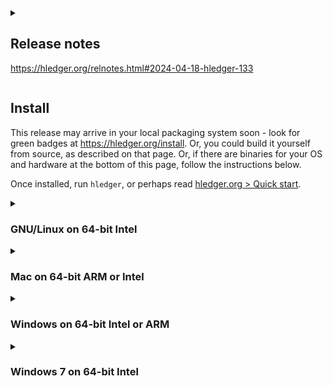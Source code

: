 <!--
       _              _             _            
  __ _| |__  _ __ ___| |_ __   ___ | |_ ___  ___ 
 / _` | '_ \| '__/ _ \ | '_ \ / _ \| __/ _ \/ __|
| (_| | | | | | |  __/ | | | | (_) | ||  __/\__ \
 \__, |_| |_|_|  \___|_|_| |_|\___/ \__\___||___/
 |___/                                           

-->
<details>
<summary>

## Release notes

https://hledger.org/relnotes.html#2024-04-18-hledger-133

</summary>


### hledger 1.33.1

- process >=1.6.19.0 seems not strictly needed and is no longer required,
  improving installability.
  [#2149]

- `print` and `close` now show a trailing decimal mark on cost amounts also,
  when needed to disambiguate a digit group mark.

- The balance commands' HTML output now includes digit group marks when
  appropriate (fixes a regression in 1.25).
  [#2196]

- The add command no longer shows ANSI escape codes in terminals that
  don't support them.

- Doc updates:
  - import: Skipping -> Date skipping, discuss commodity styles more
  - csv: Amount decimal places: expand, note import behaviour

### hledger-ui 1.33.1

- Require vty-windows-0.2.0.2+ to avoid display problems in recent
  MS Terminal on Windows.

- process >=1.6.19.0 seems not strictly needed and is no longer required,
  improving installability.
  [#2149]

### hledger-web 1.33.1

- Support base64 >=1.0

### credits 1.33.1

Simon Michael.

[#2149]: https://github.com/simonmichael/hledger/issues/2149
[#2149]: https://github.com/simonmichael/hledger/issues/2149
[#2196]: https://github.com/simonmichael/hledger/issues/2196


</details>

## Install

This release may arrive in your local packaging system soon - look for green badges at <https://hledger.org/install>.
Or, you could build it yourself from source, as described on that page.
Or, if there are binaries for your OS and hardware at the bottom of this page, follow the instructions below.
<!-- (On linux and mac, the double tar + zip packing is a Github workaround to preserve file permissions.) -->
<!--
Updates to binaries:
- YYYY-MM-DD: description. [#NNNN](https://github.com/simonmichael/hledger/issues/NNNN)
-->
Once installed, run `hledger`, or perhaps read [hledger.org > Quick start](https://hledger.org/#quick-start).


<details>
<summary>

### GNU/Linux on 64-bit Intel

</summary>

At the command line,

```
cd /usr/local/bin
curl -LOC- https://github.com/simonmichael/hledger/releases/download/1.33/hledger-linux-x64.zip    # just rerun if interrupted
unzip hledger-linux-x64.zip && tar xvf hledger-linux-x64.tar && rm -f hledger-linux-x64.{zip,tar}  # github workaround, preserves permissions
cd
hledger --version    # should show the new version
```

</details>

<details>
<summary>

### Mac on 64-bit ARM or Intel

</summary>

In a terminal window, run these commands to download, unpack, authorise, and install the binaries in your command line PATH.
(Don't use your web browser, it won't authorise the binaries.):
<!--
(Hopefully these commands are all installed by default; 
if not, install [XCode Command Line Tools](https://mac.install.guide/commandlinetools/) 
and/or [Homebrew](https://brew.sh), and let me know.)
-->

```
cd /usr/local/bin

# for ARM macs:
curl -LOC- https://github.com/simonmichael/hledger/releases/download/1.33/hledger-mac-arm64.zip    # just rerun if interrupted
unzip hledger-mac-arm64.zip && tar xvf hledger-mac-arm64.tar && rm -f hledger-mac-arm64.{zip,tar}  # github workaround, preserves permissions

# or for Intel macs:
curl -LOC- https://github.com/simonmichael/hledger/releases/download/1.33/hledger-mac-x64.zip
unzip hledger-mac-x64.zip && tar xvf hledger-mac-x64.tar && rm -f hledger-mac-x64.{zip,tar}

cd
hledger --version    # should show the new version
```

</details>

<details>
<summary>

### Windows on 64-bit Intel or ARM

</summary>

In a powershell window (press Windows-r, type powershell, press enter),

1. Make a place to keep hledger binaries, and add it to your PATH; this makes running hledger easier. You only need to do this once, not for every release:
```
mkdir -force $HOME\bin >$null
$ENV:PATH += ";"+$HOME+"\bin"
[Environment]::SetEnvironmentVariable("Path", [Environment]::GetEnvironmentVariable("Path", [EnvironmentVariableTarget]::User)+";"+$HOME+"\bin", [EnvironmentVariableTarget]::User)
```

2. Download and install the release binaries:
```
cd $HOME\bin
cp hledger.exe hledger.old.exe            # keep a backup of the old executables, if you care
cp hledger-ui.exe hledger-ui.old.exe
cp hledger-web.exe hledger-web.old.exe
curl https://github.com/simonmichael/hledger/releases/download/1.33/hledger-windows-x64.zip -OutFile hledger-windows-x64.zip
Expand-Archive hledger-windows-x64.zip -DestinationPath . -Force
cd $HOME
hledger --version      # should show the new version
hledger-ui --version
hledger-web --version
```

3. Ensure a default journal file exists, and without a problematic encoding. 
(Not sure why "ascii" is needed here - hledger likes utf8 and understands utf8 BOM headers..
but the state of [our unicode support on Windows](https://github.com/simonmichael/hledger/issues?q=is%3Aissue+label%3A%22platform%3A+windows%22+label%3Ai18n)
is really unknown, your input welcome.)
```
out-file -append -encoding ascii $HOME/.hledger.journal
```

Once that journal file exists, you can start hledger-web by double-clicking on the icon if you wish.

</details>

<details>
<summary>

### Windows 7 on 64-bit Intel

</summary>

- click hledger-windows-x64.zip below
- choose Open with Windows Explorer, OK
- click Extract all files
- choose a destination folder - ideally one that appears in `echo %PATH%`, like `C:\Windows` (though that one will require administrator permission); otherwise, your home directory (`C:\Users\YOURNAME`)
- check "Show extracted files when complete"
- click Extract, wait for the destination folder to open
- find the hledger, hledger-web icons (if you extracted to `\Windows`, you'll need to scroll down)
- for each icon: double-click, uncheck "Always ask before opening this file", click Run
- close those Explorer windows
- open a command window (press Windows-r, type CMD, press enter)
- `hledger --version` should show the new version
- `echo # >> .hledger.journal` to ensure a default journal file exists. (Important: the doubled **>>** is needed to avoid overwriting existing data.)

Problems:
- Starting hledger by double-clicking its icon won't work because it needs arguments; run it from the command window instead.
- Starting hledger-web by double-clicking its icon may fail eg because Explorer's command window is too small;
  configure that to be larger, or run hledger-web from a command window instead.
- hledger or hledger-web may fail to run if there is not enough memory available.

</details>

